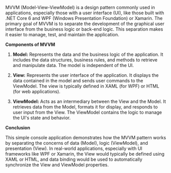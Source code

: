 MVVM (Model-View-ViewModel) is a design pattern commonly used in applications, especially those with a user interface (UI), like those built with .NET Core 6 and WPF (Windows Presentation Foundation) or Xamarin. The primary goal of MVVM is to separate the development of the graphical user interface from the business logic or back-end logic. This separation makes it easier to manage, test, and maintain the application.

**Components of MVVM**
1. **Model:** Represents the data and the business logic of the application. It includes the data structures, business rules, and methods to retrieve and manipulate data. The model is independent of the UI.

1. **View:** Represents the user interface of the application. It displays the data contained in the model and sends user commands to the ViewModel. The view is typically defined in XAML (for WPF) or HTML (for web applications).

1. **ViewModel:** Acts as an intermediary between the View and the Model. It retrieves data from the Model, formats it for display, and responds to user input from the View. The ViewModel contains the logic to manage the UI's state and behavior.

**Conclusion**

This simple console application demonstrates how the MVVM pattern works by separating the concerns of data (Model), logic (ViewModel), and presentation (View). In real-world applications, especially with UI frameworks like WPF or Xamarin, the View would typically be defined using XAML or HTML, and data binding would be used to automatically synchronize the View and ViewModel properties.
